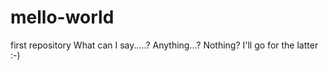# mello-world
first repository
What can I say.....? 
Anything...? 
Nothing?
I'll go for the latter :-)
